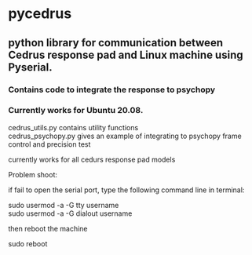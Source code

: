 
# pycedrus

## python library for communication between Cedrus response pad and Linux machine using Pyserial. 
### Contains code to integrate the response to psychopy
### Currently works for Ubuntu 20.08. 

cedrus_utils.py contains utility functions  
cedrus_psychopy.py gives an example of integrating to psychopy frame control and precision test  

currently works for all cedurs response pad models  

Problem shoot:

if fail to open the serial port, type the following command line in terminal:

sudo usermod -a -G tty username  
sudo usermod -a -G dialout username

then reboot the machine

sudo reboot






